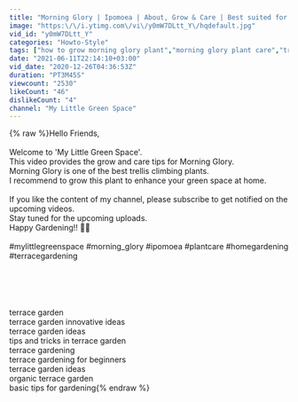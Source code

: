 ```yaml
---
title: "Morning Glory | Ipomoea | About, Grow & Care | Best suited for trellis\/fence"
image: "https:\/\/i.ytimg.com\/vi\/y0mW7DLtt_Y\/hqdefault.jpg"
vid_id: "y0mW7DLtt_Y"
categories: "Howto-Style"
tags: ["how to grow morning glory plant","morning glory plant care","trellis climbing plant"]
date: "2021-06-11T22:14:10+03:00"
vid_date: "2020-12-26T04:36:53Z"
duration: "PT3M45S"
viewcount: "2530"
likeCount: "46"
dislikeCount: "4"
channel: "My Little Green Space"
---
```

{% raw %}Hello Friends,<br /><br />Welcome to 'My Little Green Space'.<br />This video provides the grow and care tips for Morning Glory.<br />Morning Glory is one of the best trellis climbing plants.<br />I recommend to grow this plant to enhance your green space at home.<br /><br />If you like the content of my channel, please subscribe to get notified on the upcoming videos.<br />Stay tuned for the upcoming uploads.<br />Happy Gardening!! 🌿🌱<br /><br />#mylittlegreenspace #morning_glory #ipomoea #plantcare #homegardening #terracegardening<br /><br /><br /><br /><br /><br />terrace garden<br />terrace garden innovative ideas<br />terrace garden ideas<br />tips and tricks in terrace garden<br />terrace gardening<br />terrace gardening for beginners<br />terrace garden ideas<br />organic terrace garden<br />basic tips for gardening{% endraw %}

